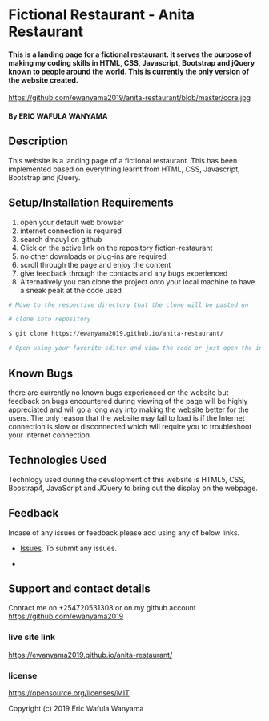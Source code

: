 # Fictional Restaurant - Anita Restaurant

#### This is a landing page for a fictional restaurant. It serves the purpose of making my coding skills in HTML, CSS, Javascript, Bootstrap and jQuery known to people around the world. This is currently the only version of the website created.

 https://github.com/ewanyama2019/anita-restaurant/blob/master/core.jpg


#### By **ERIC WAFULA WANYAMA**

## Description

This website is a landing page of a fictional restaurant. This has been implemented based on everything learnt from HTML, CSS, Javascript, Bootstrap and jQuery.

## Setup/Installation Requirements

1. open your default web browser
2. internet connection is required 
3. search dmauyl on github
4. Click on the active link on the repository fiction-restaurant
5. no other downloads or plug-ins are required 
6. scroll through the page and enjoy the content
7. give feedback through the contacts and any bugs experienced
8. Alternatively you can clone the project onto your local machine to have a sneak peak at the code used

``` bash
# Move to the respective directory that the clone will be pasted on

# clone into repository

$ git clone https://ewanyama2019.github.io/anita-restaurant/

# Open using your favorite editor and view the code or just open the index.html on the browser
```

## Known Bugs

there are currently no known bugs experienced on the website but feedback on bugs encountered during viewing of the page will be highly appreciated and will go a long way into making the website better for the users. The only reason that the website may fail to load is if the Internet connection is slow or disconnected which will require you to troubleshoot your Internet connection

## Technologies Used

Technlogy used during the development of this website is  HTML5, CSS, Boostrap4, JavaScript and JQuery to bring out the display on the webpage.

## Feedback

Incase of any issues or feedback please add using any of below links.

* [Issues](https://github.com/ewanyama2019/anita-restaurant/issues). To submit any issues.

* 

## Support and contact details

 Contact me on +254720531308 or on my github account <https://github.com/ewanyama2019>

### live site link

https://ewanyama2019.github.io/anita-restaurant/

### license

https://opensource.org/licenses/MIT


Copyright (c) 2019 Eric Wafula Wanyama